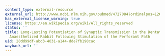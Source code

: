 ```yaml
---
content_type: external-resource
external_url: http://www.ncbi.nlm.nih.gov/pubmed/4727084?ordinalpos=126&itool=EntrezSystem2.PEntrez.Pubmed.Pubmed_ResultsPanel.Pubmed_DefaultReportPanel.Pubmed_RVDocSum
has_external_license_warning: true
license: https://en.wikipedia.org/wiki/All_rights_reserved
status: ''
title: Long-Lasting Potentiation of Synaptic Transmission in the Dentate Area of the
  Anaesthetized Rabbit Following Stimulation of the Perforant Path
uid: 20dd99df-abd3-4031-a144-dde7fb190cac
wayback_url: ''
---
```

